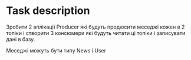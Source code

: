 # Task description
Зробити 2 аплікації Producer які будуть продюсити меседжі кожен в 2 топіки і створити 3 консюмери які будуть читати ці топіки і записувати дані в базу.

Меседжі можуть бути типу News i User